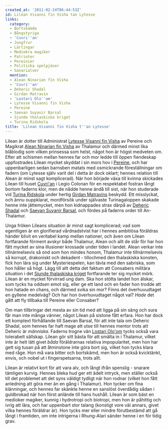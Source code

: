 ```yaml
---
created_at: '2011-02-24T06:44:53Z'
id: Lilean Visanni fin Visha tan Lytesse
links:
  category:
  - Bortskämda
  - Bångstyriga
  - 'Cuvri''an'
  - Jungfrur
  - Lärlingar
  - Mediokra magiker
  - Patrioter
  - Pereinier
  - Politiska spelpjäser
  - Sanarialver
  mention:
  - Alean Ninarian fin Visha
  - 'Cuvri''an'
  - Deheric Shadal
  - Girdan Matravin
  - 'Lostari Olo''om'
  - Lytesse Visanni fin Visha
  - Pereine
  - Saevan Suyanir Barsal
  - Sjunde thalaskiska kriget
  - Turina Ridskola
title: 'Lilean Visanni fin Visha t''an Lytesse'
---
```


Lilean är dotter till Administrat [Lytesse Visanni fin Visha] av Pereine och Magikrat [Alean
Ninarian fin Visha] av Thalamur och därmed minst lika blåblodig som vilken prinsessa som helst,
något hon är högst medveten om. Efter att schismen mellan hennes far och mor ledde till öppen
fiendeskap uppfostrades Lilean mycket skyddat i sin mors hov i [Pereine], och har uppenbarligen
sedan barnsben matats med osmickrande föreställningar om fadern (om Lytesse själv varit del i detta
är dock oklart; hennes relation till Alean är minst sagt komplicerad). När hon började växa till
kvinna skickades Lilean till huset [Cuvri'an] i Legio Colonan för en respektabel fostran långt
bortom faderns klor, men de nådde henne ändå till sist, när hon studerade vid [Turina Ridskola]
under hertig [Girdan Matravins] beskydd. Ett misslyckat, och ännu ouppklarat, mordförsök under
självaste Turinagaloppen skakade henne inte jättemycket, men hon kidnappades strax därpå av [Deheric
Shadal] och [Saevan Suyanir Barsal], och fördes på faderns order till An-Thalamur.

Unga fröken Lileans situation är minst sagt komplicerad; vad som egentligen är en glorifierad
vårdnadstvist har i hennes ambitiösa föräldras händer blivit en veritabel kamp mellan nationer, och
även om Lilean fortfarande förment avskyr både Thalamur, Alean och allt de står för har hon fått
mycket av sina illusioner krossade under tiden i landet. Alean verkar inte tillnärmelsevis så ond
som hon mindes honom, Thalamur inte tillnärmelsevis så korrupt, drakoniskt och dekadent - tillochmed
den thalaskiska konsten, fick hon lära sig under Mysteriespelen, kan tävla med den sabriska, som hon
håller så högt. Lägg till allt detta det faktum att Consabers militära situation i det [Sjunde
thalaskiska kriget] fortfarande ter sig mycket mörk. Lilean är en mycket förvirrad ung dam. Ska hon
stötta landet hon älskar, som tycks ha oddsen emot sig, eller ge ett land och en fader hon trodde
att hon hatade en chans, och därmed svika sin mor? Finns det överhuvudtaget en gyllene medelväg? Och
har hon överhuvudtaget något val? *Hade* det gått att fly tillbaka till Pereine eller Consaber?

Om man tillbringar det mesta av sin tid med att ligga på sin säng och sura får man inte många
vänner, något Lilean på sistone fått erfara. Hon har dock ett komplext förhållande till Saevan
Barsal, för att inte tala om Deheric Shadal, som hennes far haft mage att utse till hennes mentor
trots att Deheric är *människa.* Faderns trogne vän [Lostari Olo'om] tycks också vara tolerabelt
sällskap. Lilean gör sitt bästa för att smälta in i Thalamur, vilket inte är helt lätt givet *båda*
föräldrarnas relativa impopularitet, men hon har gett sig tusan på att åtminstone inte göra bort
sig, vilket hon tycks klara med råge. Hon må vara bitter och bortskämd, men hon är också kvicktänkt,
envis, och nobel ut i fingerspetsarna, trots allt.

Lilean är relativt kort för att vara alv, och långt ifrån spenslig - snarare tämligen kurvig. Hennes
bleka hud ger ett ädelt intryck, men ställer också till det problemet att det syns väldigt tydligt
när hon rodnar (vilket hon fått anledning att göra mer än en gång i Thalamur). Hon tycker om fina
klänningar, och hennes far skänkte henne en sanslöst överdådig sådan i guldbrokad när hon först
anlände till hans hushåll. Lilean är som bäst en medioker magiker, kunnig i hydrotropi och biotropi,
men hon är påhittig och ivrig att lära, och har uppenbart stor talang (konstigt vore väl annars,
givet vilka hennes föräldrar är). Hon tycks mer eller mindre förutbestämd att gå långt i framtiden,
om inte intrigerna i Rhung-Alari sänder henne i en för tidig grav.

  [Lytesse Visanni fin Visha]: Lytesse_Visanni_fin_Visha
  [Alean Ninarian fin Visha]: Alean_Ninarian_fin_Visha
  [Pereine]: Pereine
  [Cuvri'an]: Cuvrian
  [Turina Ridskola]: Turina_Ridskola
  [Girdan Matravins]: Girdan_Matravin
  [Deheric Shadal]: Deheric_Shadal
  [Saevan Suyanir Barsal]: Saevan_Suyanir_Barsal
  [Sjunde thalaskiska kriget]: Sjunde_thalaskiska_kriget
  [Lostari Olo'om]: Lostari_Oloom